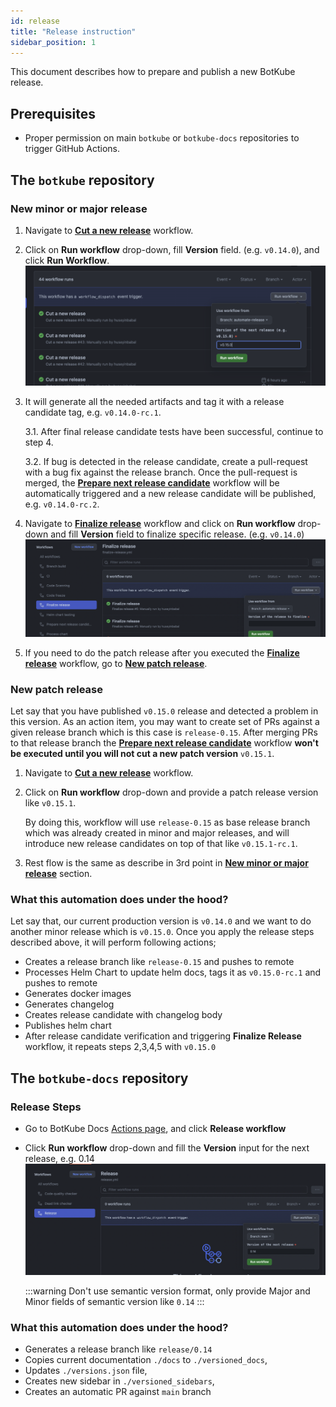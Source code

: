 ```yaml
---
id: release
title: "Release instruction"
sidebar_position: 1
---
```


This document describes how to prepare and publish a new BotKube release.

## Prerequisites

- Proper permission on main `botkube` or `botkube-docs` repositories to trigger GitHub Actions.

## The `botkube` repository

### New minor or major release

1. Navigate to [**Cut a new release**](https://github.com/kubeshop/botkube/actions/workflows/cut-new-release.yml) workflow.
2. Click on **Run workflow** drop-down, fill **Version** field. (e.g. `v0.14.0`), and click **Run Workflow**.
   ![BotKube Release Cut](assets/release_cut_version.png "BotKube Release Cut")
3. It will generate all the needed artifacts and tag it with a release candidate tag, e.g. `v0.14.0-rc.1`.

   3.1. After final release candidate tests have been successful, continue to step 4.

   3.2. If bug is detected in the release candidate, create a pull-request with a bug fix against the release branch. Once the pull-request is merged, the [**Prepare next release candidate**](https://github.com/kubeshop/botkube/actions/workflows/next-rc.yml) workflow will be automatically triggered and a new release candidate will be published, e.g. `v0.14.0-rc.2`.

4. Navigate to [**Finalize release**](https://github.com/kubeshop/botkube/actions/workflows/finalize-release.yml) workflow and click on **Run workflow** drop-down and fill **Version** field to finalize specific release. (e.g. `v0.14.0`)
   ![BotKube Finalize Release](assets/release_finalize.png "BotKube Finalize Release")
5. If you need to do the patch release after you executed the [**Finalize release**](https://github.com/kubeshop/botkube/actions/workflows/finalize-release.yml) workflow, go to [**New patch release**](#new-patch-release).

### New patch release

Let say that you have published `v0.15.0` release and detected a problem in this version. As an action item, you may want to create set of PRs
against a given release branch which is this case is `release-0.15`. After merging PRs to that release branch  the [**Prepare next release candidate**](https://github.com/kubeshop/botkube/actions/workflows/next-rc.yml) workflow **won't be executed until you will not cut a new patch version** `v0.15.1`.

1. Navigate to [**Cut a new release**](https://github.com/kubeshop/botkube/actions/workflows/cut-new-release.yml) workflow.
2. Click on **Run workflow** drop-down and provide a patch release version like `v0.15.1`.

   By doing this, workflow will use `release-0.15` as base release branch which was already created in minor and major releases,
   and will introduce new release candidates on top of that like `v0.15.1-rc.1`.

3. Rest flow is the same as describe in 3rd point in [**New minor or major release**](#new-minor-or-major-release) section.

### What this automation does under the hood?

Let say that, our current production version is `v0.14.0` and we want to do another minor release which is `v0.15.0`. Once you apply
the release steps described above, it will perform following actions;

- Creates a release branch like `release-0.15` and pushes to remote
- Processes Helm Chart to update helm docs, tags it as `v0.15.0-rc.1` and pushes to remote
- Generates docker images
- Generates changelog
- Creates release candidate with changelog body
- Publishes helm chart
- After release candidate verification and triggering **Finalize Release** workflow, it repeats steps 2,3,4,5 with `v0.15.0`

## The `botkube-docs` repository

### Release Steps

- Go to BotKube Docs [Actions page](https://github.com/kubeshop/botkube-docs/actions), and click **Release workflow**
- Click **Run workflow** drop-down and fill the **Version** input for the next release, e.g. 0.14
  ![BotKube Docs Release](assets/docs_release.png "BotKube Docs Release")

  :::warning
  Don't use semantic version format, only provide Major and Minor fields of semantic version like `0.14`
  :::

### What this automation does under the hood?

- Generates a release branch like `release/0.14`
- Copies current documentation `./docs` to `./versioned_docs`,
- Updates `./versions.json` file,
- Creates new sidebar in `./versioned_sidebars`,
- Creates an automatic PR against `main` branch